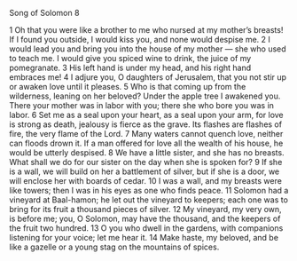 Song of Solomon 8

1	Oh that you were like a brother to me who nursed at my mother’s breasts! If I found you outside, I would kiss you, and none would despise me.
2	I would lead you and bring you into the house of my mother — she who used to teach me. I would give you spiced wine to drink, the juice of my pomegranate.
3	His left hand is under my head, and his right hand embraces me!
4	I adjure you, O daughters of Jerusalem, that you not stir up or awaken love until it pleases.
5	Who is that coming up from the wilderness, leaning on her beloved? Under the apple tree I awakened you. There your mother was in labor with you; there she who bore you was in labor.
6	Set me as a seal upon your heart, as a seal upon your arm, for love is strong as death, jealousy is fierce as the grave. Its flashes are flashes of fire, the very flame of the Lord.
7	Many waters cannot quench love, neither can floods drown it. If a man offered for love all the wealth of his house, he would be utterly despised.
8	We have a little sister, and she has no breasts. What shall we do for our sister on the day when she is spoken for?
9	If she is a wall, we will build on her a battlement of silver, but if she is a door, we will enclose her with boards of cedar.
10	I was a wall, and my breasts were like towers; then I was in his eyes as one who finds peace.
11	Solomon had a vineyard at Baal-hamon; he let out the vineyard to keepers; each one was to bring for its fruit a thousand pieces of silver.
12	My vineyard, my very own, is before me; you, O Solomon, may have the thousand, and the keepers of the fruit two hundred.
13	O you who dwell in the gardens, with companions listening for your voice; let me hear it.
14	Make haste, my beloved, and be like a gazelle or a young stag on the mountains of spices.

